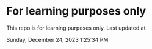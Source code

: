 # For learning purposes only
This repo is for learning purposes only.
Last updated at

Sunday, December 24, 2023 1:25:34 PM

